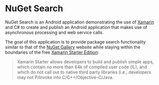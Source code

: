 NuGet Search
============

NuGet Search is an Android application demonstrating the use of [Xamarin](http://xamarin.com/) and C# to create and publish an Android application that makes use of asynchronous processing and web service calls.

The goal of this application is to provide package search functionality similar to that of the [NuGet Gallery](http://www.nuget.org/) website while staying within the boundaries of the free [Xamarin Starter Edition](https://store.xamarin.com/):

> Xamarin Starter allows developers to build and publish simple apps, which contain no more than 64k of compiled user code (IL), and which do not call out to native third party libraries (i.e., developers may not P/Invoke into C/C++/Objective-C/Java. 

